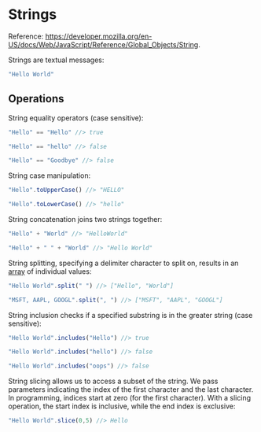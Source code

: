 
# Strings

Reference: https://developer.mozilla.org/en-US/docs/Web/JavaScript/Reference/Global_Objects/String.

Strings are textual messages:

```` js
"Hello World"
````

## Operations

String equality operators (case sensitive):

```` js
"Hello" == "Hello" //> true

"Hello" == "hello" //> false

"Hello" == "Goodbye" //> false
````


String case manipulation:

```` js
"Hello".toUpperCase() //> "HELLO"

"Hello".toLowerCase() //> "hello"
````

String concatenation joins two strings together:

```js
"Hello" + "World" //> "HelloWorld"

"Hello" + " " + "World" //> "Hello World"
```

String splitting, specifying a delimiter character to split on, results in an [array](./arrays.md) of individual values:

```js
"Hello World".split(" ") //> ["Hello", "World"]

"MSFT, AAPL, GOOGL".split(", ") //> ["MSFT", "AAPL", "GOOGL"]
```

String inclusion checks if a specified substring is in the greater string (case sensitive):

````js
"Hello World".includes("Hello") //> true

"Hello World".includes("hello") //> false

"Hello World".includes("oops") //> false
````

String slicing allows us to access a subset of the string. We pass parameters indicating the index of the first character and the last character. In programming, indices start at zero (for the first character). With a slicing operation, the start index is inclusive, while the end index is exclusive:

```js
"Hello World".slice(0,5) //> Hello
```

